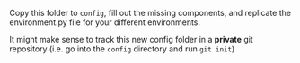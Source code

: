 Copy this folder to `config`, fill out the missing components, and replicate the
environment.py file for your different environments.

It might make sense to track this new config folder in a **private** git
repository (i.e. go into the `config` directory and run `git init`)
